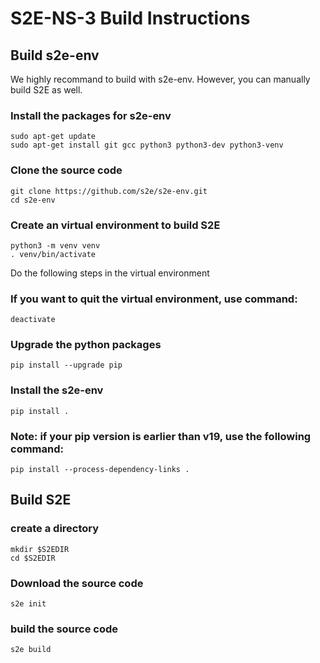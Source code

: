 # S2E-NS-3 Build Instructions


## Build s2e-env
We highly recommand to build with s2e-env. However, you can manually build S2E as well. 

### Install the packages for s2e-env
    sudo apt-get update
    sudo apt-get install git gcc python3 python3-dev python3-venv

### Clone the source code
    git clone https://github.com/s2e/s2e-env.git
    cd s2e-env

### Create an virtual environment to build S2E
    python3 -m venv venv
    . venv/bin/activate
Do the following steps in the virtual environment

### If you want to quit the virtual environment, use command:
    deactivate

### Upgrade the python packages
    pip install --upgrade pip

### Install the s2e-env
    pip install .

### Note: if your pip version is earlier than v19, use the following command:
    pip install --process-dependency-links .


## Build S2E
### create a directory
    mkdir $S2EDIR
    cd $S2EDIR

### Download the source code
    s2e init

### build the source code
    s2e build
